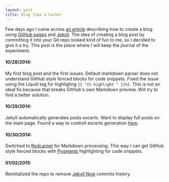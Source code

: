 ```yaml
---
layout: post
title: Blog like a hacker
---
```


Few days ago I came across [an article](http://www.smashingmagazine.com/2014/08/01/build-blog-jekyll-github-pages/) describing how to create a blog using [GitHub pages](https://pages.github.com/) and [Jekyll](http://jekyllrb.com/). The idea of creating a blog post by committing it into your Git repo looked kind of fun to me, so I decided to give it a try. This post is the place where I will keep the journal of the experiment.

#### 10/28/2014:
My first blog post and the first issues. Default markdown parser does not understand GitHub style fenced blocks for code snippets. Fixed the issue using the Liquid tag for highligting `{{ "{% highlight " }}%}`. This is not an ideal fix because that breaks GitHub's own Markdown preview. Will try to find a better solution.

#### 10/29/2014:
Jekyll automatically generates posts excerts. Want to display full posts on the main page. Found a way to controll excerts generation [here](http://melandri.net/2013/11/24/manage-posts-excerpt-in-jekyll/).

#### 10/30/2014:
Switched to [Redcarpet](https://github.com/vmg/redcarpet) for Markdown processing. This way I can get GitHub style fenced blocks with [Pygments](http://pygments.org/) highlighting for code snippets.

#### 01/02/2015:
Reinitialized the repo to remove [Jekyll Now](https://github.com/barryclark/jekyll-now) commits history.
